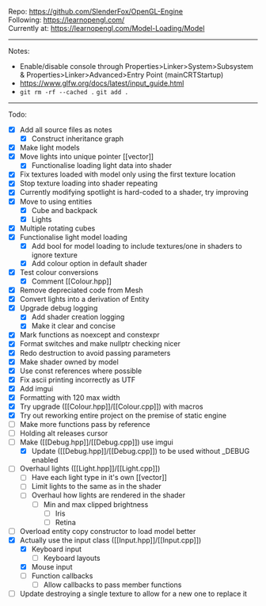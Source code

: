 Repo: https://github.com/SlenderFox/OpenGL-Engine<br>
Following: https://learnopengl.com/<br>
Currently at: https://learnopengl.com/Model-Loading/Model
___
Notes:
- Enable/disable console through
	Properties>Linker>System>Subsystem & Properties>Linker>Advanced>Entry Point (mainCRTStartup)
- https://www.glfw.org/docs/latest/input_guide.html
- `git rm -rf --cached .` `git add .`
___
Todo:
- [x] Add all source files as notes
	- [x] Construct inheritance graph
- [x] Make light models
- [x] Move lights into unique pointer [[vector]]
	- [x] Functionalise loading light data into shader
- [x] Fix textures loaded with model only using the first texture location
- [x] Stop texture loading into shader repeating
- [x] Currently modifying spotlight is hard-coded to a shader, try improving
- [x] Move to using entities
	- [x] Cube and backpack
	- [x] Lights
- [x] Multiple rotating cubes
- [x] Functionalise light model loading
	- [x] Add bool for model loading to include textures/one in shaders to ignore texture
	- [x] Add colour option in default shader
- [x] Test colour conversions
	- [x] Comment [[Colour.hpp]]
- [x] Remove depreciated code from Mesh
- [x] Convert lights into a derivation of Entity
- [x] Upgrade debug logging
	- [x] Add shader creation logging
	- [x] Make it clear and concise
- [x] Mark functions as noexcept and constexpr
- [x] Format switches and make nullptr checking nicer
- [x] Redo destruction to avoid passing parameters
- [x] Make shader owned by model
- [x] Use const references where possible
- [x] Fix ascii printing incorrectly as UTF
- [x] Add imgui
- [x] Formatting with 120 max width
- [x] Try upgrade ([[Colour.hpp]]/[[Colour.cpp]]) with macros
- [x] Try out reworking entire project on the premise of static engine
- [ ] Make more functions pass by reference
- [ ] Holding alt releases cursor
- [ ] Make ([[Debug.hpp]]/[[Debug.cpp]]) use imgui
	- [x] Update ([[Debug.hpp]]/[[Debug.cpp]]) to be used without \_DEBUG enabled
- [ ] Overhaul lights ([[Light.hpp]]/[[Light.cpp]])
	- [ ] Have each light type in it's own [[vector]]
	- [ ] Limit lights to the same as in the shader
	- [ ] Overhaul how lights are rendered in the shader
		- [ ] Min and max clipped brightness
			- [ ] Iris
			- [ ] Retina
- [ ] Overload entity copy constructor to load model better
- [x] Actually use the input class ([[Input.hpp]]/[[Input.cpp]])
	- [x] Keyboard input
		- [ ] Keyboard layouts
	- [x] Mouse input
	- [ ] Function callbacks
		- [ ] Allow callbacks to pass member functions
- [ ] Update destroying a single texture to allow for a new one to replace it
